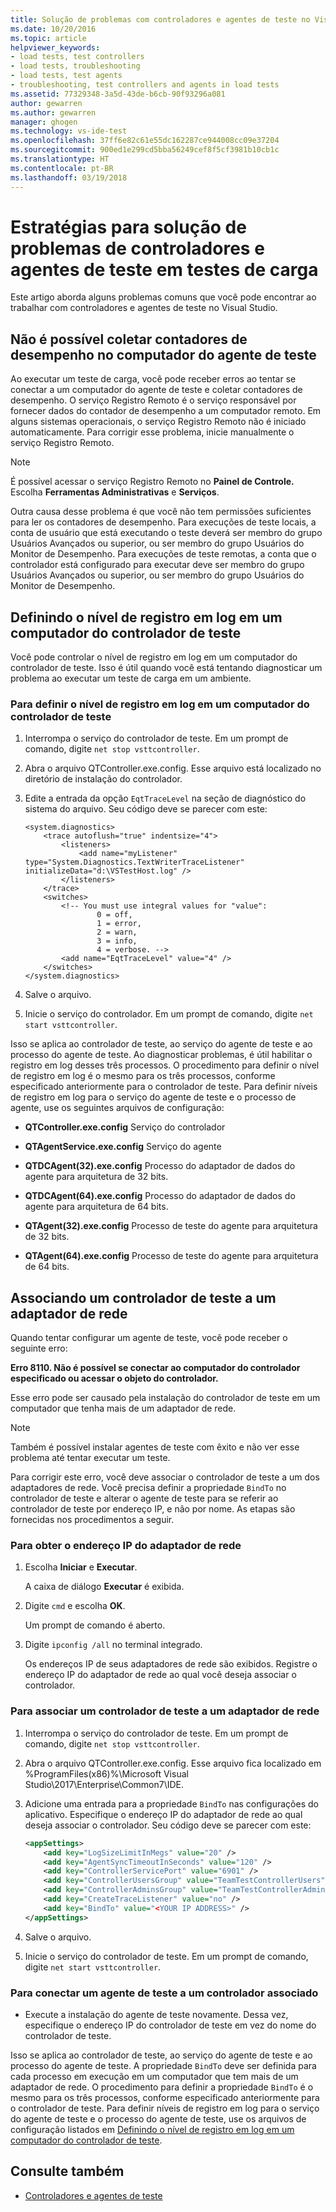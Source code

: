 ```yaml
---
title: Solução de problemas com controladores e agentes de teste no Visual Studio | Microsoft Docs
ms.date: 10/20/2016
ms.topic: article
helpviewer_keywords:
- load tests, test controllers
- load tests, troubleshooting
- load tests, test agents
- troubleshooting, test controllers and agents in load tests
ms.assetid: 77329348-3a5d-43de-b6cb-90f93296a081
author: gewarren
ms.author: gewarren
manager: ghogen
ms.technology: vs-ide-test
ms.openlocfilehash: 37ff6e82c61e55dc162287ce944008cc09e37204
ms.sourcegitcommit: 900ed1e299cd5bba56249cef8f5cf3981b10cb1c
ms.translationtype: HT
ms.contentlocale: pt-BR
ms.lasthandoff: 03/19/2018
---
```

# <a name="strategies-for-troubleshooting-test-controllers-and-test-agents-in-load-tests"></a>Estratégias para solução de problemas de controladores e agentes de teste em testes de carga

Este artigo aborda alguns problemas comuns que você pode encontrar ao trabalhar com controladores e agentes de teste no Visual Studio.

##  <a name="unable-to-collect-performance-counters-on-test-agent-computer"></a>Não é possível coletar contadores de desempenho no computador do agente de teste

 Ao executar um teste de carga, você pode receber erros ao tentar se conectar a um computador do agente de teste e coletar contadores de desempenho. O serviço Registro Remoto é o serviço responsável por fornecer dados do contador de desempenho a um computador remoto. Em alguns sistemas operacionais, o serviço Registro Remoto não é iniciado automaticamente. Para corrigir esse problema, inicie manualmente o serviço Registro Remoto.

> [!NOTE]
>  É possível acessar o serviço Registro Remoto no **Painel de Controle.** Escolha **Ferramentas Administrativas** e **Serviços**.

 Outra causa desse problema é que você não tem permissões suficientes para ler os contadores de desempenho. Para execuções de teste locais, a conta de usuário que está executando o teste deverá ser membro do grupo Usuários Avançados ou superior, ou ser membro do grupo Usuários do Monitor de Desempenho. Para execuções de teste remotas, a conta que o controlador está configurado para executar deve ser membro do grupo Usuários Avançados ou superior, ou ser membro do grupo Usuários do Monitor de Desempenho.

## <a name="setting-the-logging-level-on-a-test-controller-computer"></a>Definindo o nível de registro em log em um computador do controlador de teste
 Você pode controlar o nível de registro em log em um computador do controlador de teste. Isso é útil quando você está tentando diagnosticar um problema ao executar um teste de carga em um ambiente.

### <a name="to-set-the-logging-level-on-a-test-controller-computer"></a>Para definir o nível de registro em log em um computador do controlador de teste

1.  Interrompa o serviço do controlador de teste. Em um prompt de comando, digite `net stop vsttcontroller`.

2.  Abra o arquivo QTController.exe.config. Esse arquivo está localizado no diretório de instalação do controlador.

3.  Edite a entrada da opção `EqtTraceLevel` na seção de diagnóstico do sistema do arquivo. Seu código deve se parecer com este:

    ```
    <system.diagnostics>
        <trace autoflush="true" indentsize="4">
            <listeners>
                <add name="myListener" type="System.Diagnostics.TextWriterTraceListener" initializeData="d:\VSTestHost.log" />
            </listeners>
        </trace>
        <switches>
            <!-- You must use integral values for "value":
                    0 = off,
                    1 = error,
                    2 = warn,
                    3 = info,
                    4 = verbose. -->
            <add name="EqtTraceLevel" value="4" />
        </switches>
    </system.diagnostics>
    ```

4.  Salve o arquivo.

5.  Inicie o serviço do controlador. Em um prompt de comando, digite `net start vsttcontroller`.

 Isso se aplica ao controlador de teste, ao serviço do agente de teste e ao processo do agente de teste. Ao diagnosticar problemas, é útil habilitar o registro em log desses três processos. O procedimento para definir o nível de registro em log é o mesmo para os três processos, conforme especificado anteriormente para o controlador de teste. Para definir níveis de registro em log para o serviço do agente de teste e o processo de agente, use os seguintes arquivos de configuração:

-   **QTController.exe.config** Serviço do controlador

-   **QTAgentService.exe.config** Serviço do agente

-   **QTDCAgent(32).exe.config** Processo do adaptador de dados do agente para arquitetura de 32 bits.

-   **QTDCAgent(64).exe.config** Processo do adaptador de dados do agente para arquitetura de 64 bits.

-   **QTAgent(32).exe.config** Processo de teste do agente para arquitetura de 32 bits.

-   **QTAgent(64).exe.config** Processo de teste do agente para arquitetura de 64 bits.

## <a name="binding-a-test-controller-to-a-network-adapter"></a>Associando um controlador de teste a um adaptador de rede
 Quando tentar configurar um agente de teste, você pode receber o seguinte erro:

 **Erro 8110. Não é possível se conectar ao computador do controlador especificado ou acessar o objeto do controlador.**

 Esse erro pode ser causado pela instalação do controlador de teste em um computador que tenha mais de um adaptador de rede.

> [!NOTE]
>  Também é possível instalar agentes de teste com êxito e não ver esse problema até tentar executar um teste.

 Para corrigir este erro, você deve associar o controlador de teste a um dos adaptadores de rede. Você precisa definir a propriedade `BindTo` no controlador de teste e alterar o agente de teste para se referir ao controlador de teste por endereço IP, e não por nome. As etapas são fornecidas nos procedimentos a seguir.

### <a name="to-obtain-the-ip-address-of-the-network-adapter"></a>Para obter o endereço IP do adaptador de rede

1.  Escolha **Iniciar** e **Executar**.

     A caixa de diálogo **Executar** é exibida.

2.  Digite `cmd` e escolha **OK**.

     Um prompt de comando é aberto.

3.  Digite `ipconfig /all` no terminal integrado.

     Os endereços IP de seus adaptadores de rede são exibidos. Registre o endereço IP do adaptador de rede ao qual você deseja associar o controlador.

### <a name="to-bind-a-test-controller-to-a-network-adapter"></a>Para associar um controlador de teste a um adaptador de rede

1.  Interrompa o serviço do controlador de teste. Em um prompt de comando, digite `net stop vsttcontroller`.

2.  Abra o arquivo QTController.exe.config. Esse arquivo fica localizado em %ProgramFiles(x86)%\Microsoft Visual Studio\2017\Enterprise\Common7\IDE.

3.  Adicione uma entrada para a propriedade `BindTo` nas configurações do aplicativo. Especifique o endereço IP do adaptador de rede ao qual deseja associar o controlador. Seu código deve se parecer com este:

    ```xml
    <appSettings>
        <add key="LogSizeLimitInMegs" value="20" />
        <add key="AgentSyncTimeoutInSeconds" value="120" />
        <add key="ControllerServicePort" value="6901" />
        <add key="ControllerUsersGroup" value="TeamTestControllerUsers" />
        <add key="ControllerAdminsGroup" value="TeamTestControllerAdmins" />
        <add key="CreateTraceListener" value="no" />
        <add key="BindTo" value="<YOUR IP ADDRESS>" />
    </appSettings>
    ```

4.  Salve o arquivo.

5.  Inicie o serviço do controlador de teste. Em um prompt de comando, digite `net start vsttcontroller`.

### <a name="to-connect-a-test-agent-to-a-bound-controller"></a>Para conectar um agente de teste a um controlador associado

-   Execute a instalação do agente de teste novamente. Dessa vez, especifique o endereço IP do controlador de teste em vez do nome do controlador de teste.

 Isso se aplica ao controlador de teste, ao serviço do agente de teste e ao processo do agente de teste. A propriedade `BindTo` deve ser definida para cada processo em execução em um computador que tem mais de um adaptador de rede. O procedimento para definir a propriedade `BindTo` é o mesmo para os três processos, conforme especificado anteriormente para o controlador de teste. Para definir níveis de registro em log para o serviço do agente de teste e o processo do agente de teste, use os arquivos de configuração listados em [Definindo o nível de registro em log em um computador do controlador de teste](#Logging).

## <a name="see-also"></a>Consulte também

- [Controladores e agentes de teste](../test/configure-test-agents-and-controllers-for-load-tests.md)